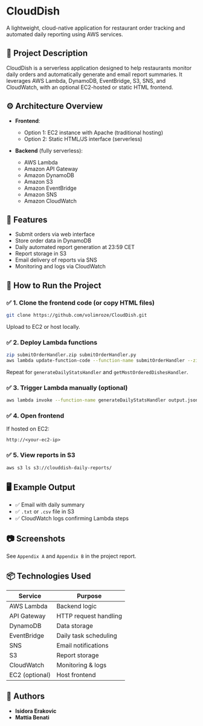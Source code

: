 # CloudDish
A lightweight, cloud-native application for restaurant order tracking and automated daily reporting using AWS services.

## 📌 Project Description
CloudDish is a serverless application designed to help restaurants monitor daily orders and automatically generate and email report summaries. It leverages AWS Lambda, DynamoDB, EventBridge, S3, SNS, and CloudWatch, with an optional EC2-hosted or static HTML frontend.

## ⚙️ Architecture Overview
- **Frontend**:
  - Option 1: EC2 instance with Apache (traditional hosting)
  - Option 2: Static HTML/JS interface (serverless)

- **Backend** (fully serverless):
  - AWS Lambda
  - Amazon API Gateway
  - Amazon DynamoDB
  - Amazon S3
  - Amazon EventBridge
  - Amazon SNS
  - Amazon CloudWatch

## 🚀 Features
- Submit orders via web interface
- Store order data in DynamoDB
- Daily automated report generation at 23:59 CET
- Report storage in S3
- Email delivery of reports via SNS
- Monitoring and logs via CloudWatch

## 🧪 How to Run the Project

### ✅ 1. Clone the frontend code (or copy HTML files)
```bash
git clone https://github.com/volimroze/CloudDish.git
```
Upload to EC2 or host locally.

### ✅ 2. Deploy Lambda functions
```bash
zip submitOrderHandler.zip submitOrderHandler.py
aws lambda update-function-code --function-name submitOrderHandler --zip-file fileb://submitOrderHandler.zip
```
Repeat for `generateDailyStatsHandler` and `getMostOrderedDishesHandler`.

### ✅ 3. Trigger Lambda manually (optional)
```bash
aws lambda invoke --function-name generateDailyStatsHandler output.json
```

### ✅ 4. Open frontend
If hosted on EC2:
```
http://<your-ec2-ip>
```

### ✅ 5. View reports in S3
```bash
aws s3 ls s3://clouddish-daily-reports/
```

## 🖥️ Example Output
- ✅ Email with daily summary
- ✅ `.txt` or `.csv` file in S3
- ✅ CloudWatch logs confirming Lambda steps

## 📷 Screenshots
See `Appendix A` and `Appendix B` in the project report.

## 📦 Technologies Used
| Service       | Purpose                     |
|---------------|-----------------------------|
| AWS Lambda    | Backend logic               |
| API Gateway   | HTTP request handling       |
| DynamoDB      | Data storage                |
| EventBridge   | Daily task scheduling       |
| SNS           | Email notifications         |
| S3            | Report storage              |
| CloudWatch    | Monitoring & logs           |
| EC2 (optional)| Host frontend               |

## 👤 Authors
- **Isidora Erakovic**
- **Mattia Benati**
